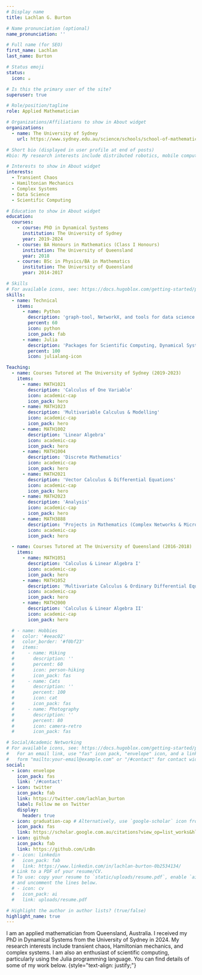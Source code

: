 ```yaml
---
# Display name
title: Lachlan G. Burton

# Name pronunciation (optional)
name_pronunciation: ''

# Full name (for SEO)
first_name: Lachlan
last_name: Burton

# Status emoji
status:
  icon: ☕️

# Is this the primary user of the site?
superuser: true

# Role/position/tagline
role: Applied Mathematician

# Organizations/Affiliations to show in About widget
organizations:
  - name: The University of Sydney
    url: https://www.sydney.edu.au/science/schools/school-of-mathematics-and-statistics.html

# Short bio (displayed in user profile at end of posts)
#bio: My research interests include distributed robotics, mobile computing and programmable matter.

# Interests to show in About widget
interests:
  - Transient Chaos
  - Hamiltonian Mechanics
  - Complex Systems
  - Data Science
  - Scientific Computing

# Education to show in About widget
education:
  courses:
    - course: PhD in Dynamical Systems
      institution: The University of Sydney
      year: 2019-2024
    - course: BA Honours in Mathematics (Class I Honours)
      institution: The University of Queensland
      year: 2018
    - course: BSc in Physics/BA in Mathematics
      institution: The University of Queensland
      year: 2014-2017

# Skills
# For available icons, see: https://docs.hugoblox.com/getting-started/page-builder/#icons
skills:
  - name: Technical
    items:
      - name: Python
        description: 'graph-tool, NetworkX, and tools for data science'
        percent: 60
        icon: python
        icon_pack: fab
      - name: Julia
        description: 'Packages for Scientific Computing, Dynamical Systems and Data Visualisation'
        percent: 100
        icon: julialang-icon 

Teaching:
  - name: Courses Tutored at The University of Sydney (2019-2023)
    items:
      - name: MATH1021
        description: 'Calculus of One Variable'
        icon: academic-cap
        icon_pack: hero
      - name: MATH1023
        description: 'Multivariable Calculus & Modelling'
        icon: academic-cap
        icon_pack: hero
      - name: MATH1002
        description: 'Linear Algebra'
        icon: academic-cap
        icon_pack: hero
      - name: MATH1004
        description: 'Discrete Mathematics'
        icon: academic-cap
        icon_pack: hero
      - name: MATH2021
        description: 'Vector Calculus & Differential Equations'
        icon: academic-cap
        icon_pack: hero
      - name: MATH2023
        description: 'Analysis'
        icon: academic-cap
        icon_pack: hero
      - name: MATH3888
        description: 'Projects in Mathematics (Complex Networks & Microbiology Stream)'
        icon: academic-cap
        icon_pack: hero

  - name: Courses Tutored at The University of Queensland (2016-2018)
    items:
      - name: MATH1051
        description: 'Calculus & Linear Algebra I'
        icon: academic-cap
        icon_pack: hero
      - name: MATH1052
        description: 'Multivariate Calculus & Ordinary Differential Equations'
        icon: academic-cap
        icon_pack: hero
      - name: MATH2000
        description: 'Calculus & Linear Algebra II'
        icon: academic-cap
        icon_pack: hero

  # - name: Hobbies
  #   color: '#eeac02'
  #   color_border: '#f0bf23'
  #   items:
  #     - name: Hiking
  #       description: ''
  #       percent: 60
  #       icon: person-hiking
  #       icon_pack: fas
  #     - name: Cats
  #       description: ''
  #       percent: 100
  #       icon: cat
  #       icon_pack: fas
  #     - name: Photography
  #       description: ''
  #       percent: 80
  #       icon: camera-retro
  #       icon_pack: fas

# Social/Academic Networking
# For available icons, see: https://docs.hugoblox.com/getting-started/page-builder/#icons
#   For an email link, use "fas" icon pack, "envelope" icon, and a link in the
#   form "mailto:your-email@example.com" or "/#contact" for contact widget.
social:
  - icon: envelope
    icon_pack: fas
    link: '/#contact'
  - icon: twitter
    icon_pack: fab
    link: https://twitter.com/lachlan_burton
    label: Follow me on Twitter
    display:
      header: true
  - icon: graduation-cap # Alternatively, use `google-scholar` icon from `ai` icon pack
    icon_pack: fas
    link: https://scholar.google.com.au/citations?view_op=list_works&hl=en&user=0mtuW4AAAAAJ
  - icon: github
    icon_pack: fab
    link: https://github.com/LnBn
  # - icon: linkedin
  #   icon_pack: fab
  #   link: https://www.linkedin.com/in/lachlan-burton-0b2534134/
  # Link to a PDF of your resume/CV.
  # To use: copy your resume to `static/uploads/resume.pdf`, enable `ai` icons in `params.yaml`,
  # and uncomment the lines below.
  # - icon: cv
  #   icon_pack: ai
  #   link: uploads/resume.pdf

# Highlight the author in author lists? (true/false)
highlight_name: true
---
```


I am an applied mathematician from Queensland, Australia. I received my PhD in Dynamical Systems from the University of Sydney in 2024. My research interests include transient chaos, Hamiltonian mechanics, and complex systems. I am also an enthusiast of scientific computing, particularly using the Julia programming language. You can find details of some of my work below.
{style="text-align: justify;"}
